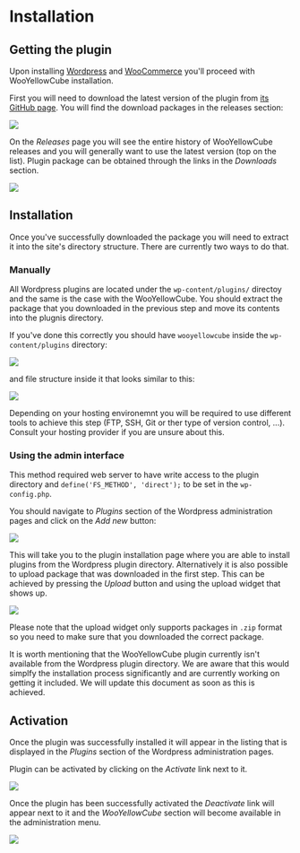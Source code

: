 # Installation

## Getting the plugin

Upon installing [Wordpress](https://codex.wordpress.org/Installing_WordPress) and [WooCommerce](https://docs.woocommerce.com/document/installing-uninstalling-woocommerce/)
you'll proceed with WooYellowCube installation.

First you will need to download the latest version of the plugin from [its GitHub page](https://github.com/swisspost-yellowcube/wooyellowcube).
You will find the download packages in the releases section:

![](/assets/github_main.png)

On the *Releases* page you will see the entire history of WooYellowCube releases and you will generally want to use the latest version (top on the
list). Plugin package can be obtained through the links in the *Downloads* section.

![](/assets/github_releases.png)

## Installation

Once you've successfully downloaded the package you will need to extract it into the site's directory structure. There are currently two ways to
do that.

### Manually

All Wordpress plugins are located under the `wp-content/plugins/` directoy and the same is the case with the WooYellowCube. You should extract the
package that you downloaded in the previous step and move its contents into the plugnis directory.

If you've done this correctly you should have `wooyellowcube` inside the `wp-content/plugins` directory:

![](/assets/plugin_files_parent.png)

and file structure inside it that looks similar to this:

![](/assets/plugin_files_plugin.png)

Depending on your hosting environemnt you will be required to use different tools to achieve this step (FTP, SSH, Git or
ther type of version control, ...). Consult your hosting provider if you are unsure about this.

### Using the admin interface

This method required web server to have write access to the plugin directory and `define('FS_METHOD', 'direct');` to be
set in the `wp-config.php`.

You should navigate to *Plugins* section of the Wordpress administration pages and click on the *Add new* button:

![](/assets/plugins_add_new.png)

This will take you to the plugin installation page where you are able to install plugins from the Wordpress plugin
directory. Alternatively it is also possible to upload package that was downloaded in the first step. This can be achieved
by pressing the *Upload* button and using the upload widget that shows up.

![](/assets/plugins_upload.png)

Please note that the upload widget only supports packages in `.zip` format so you need to make sure that you downloaded
the correct package.

It is worth mentioning that the WooYellowCube plugin currently isn't available from the Wordpress plugin directory. We are
aware that this would simplfy the installation process significantly and are currently working on getting it included. We will
update this document as soon as this is achieved.

## Activation

Once the plugin was successfully installed it will appear in the listing that is displayed in the *Plugins* section
of the Wordpress administration pages.

Plugin can be activated by clicking on the *Activate* link next to it.

![](/assets/plugin_enable.png)

Once the plugin has been successfully activated the *Deactivate* link will appear next to it and the *WooYellowCube* section
will become available in the administration menu.

![](/assets/plugin_enabled.png)
